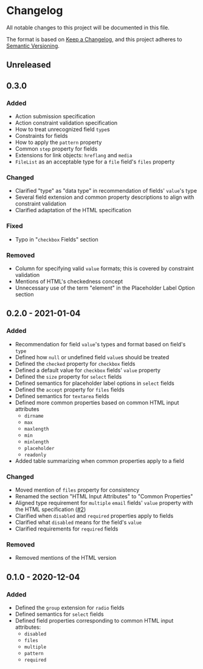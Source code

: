# Changelog

All notable changes to this project will be documented in this file.

The format is based on [Keep a Changelog][kac], and this project adheres to
[Semantic Versioning][semver].

[kac]: https://keepachangelog.com/en/1.0.0
[semver]: https://semver.org/spec/v2.0.0.html

## Unreleased

## 0.3.0

### Added

* Action submission specification
* Action constraint validation specification
* How to treat unrecognized field `type`s
* Constraints for fields
* How to apply the `pattern` property
* Common `step` property for fields
* Extensions for link objects: `hreflang` and `media`
* `FileList` as an acceptable type for a `file` field's `files` property

### Changed

* Clarified "type" as "data type" in recommendation of fields' `value`'s type
* Several field extension and common property descriptions to align with
  constraint validation
* Clarified adaptation of the HTML specification

### Fixed

* Typo in "`checkbox` Fields" section

### Removed

* Column for specifying valid `value` formats; this is covered by constraint
  validation
* Mentions of HTML's checkedness concept
* Unnecessary use of the term "element" in the Placeholder Label Option section

## 0.2.0 - 2021-01-04

### Added

* Recommendation for field `value`'s types and format based on field's `type`
* Defined how `null` or undefined field `value`s should be treated
* Defined the `checked` property for `checkbox` fields
* Defined a default value for `checkbox` fields' `value` property
* Defined the `size` property for `select` fields
* Defined semantics for placeholder label options in `select` fields
* Defined the `accept` property for `files` fields
* Defined semantics for `textarea` fields
* Defined more common properties based on common HTML input attributes
  * `dirname`
  * `max`
  * `maxlength`
  * `min`
  * `minlength`
  * `placeholder`
  * `readonly`
* Added table summarizing when common properties apply to a field

### Changed

* Moved mention of `files` property for consistency
* Renamed the section "HTML Input Attributes" to "Common Properties"
* Aligned type requirement for `multiple` `email` fields' `value` property with
  the HTML specification ([#2])
* Clarified when `disabled` and `required` properties apply to fields
* Clarified what `disabled` means for the field's `value`
* Clarified requirements for `required` fields

[#2]: https://github.com/dillonredding/siren-extensions/issues/2

### Removed

* Removed mentions of the HTML version

## 0.1.0 - 2020-12-04

### Added

* Defined the `group` extension for `radio` fields
* Defined semantics for `select` fields
* Defined field properties corresponding to common HTML input attributes:
  * `disabled`
  * `files`
  * `multiple`
  * `pattern`
  * `required`

